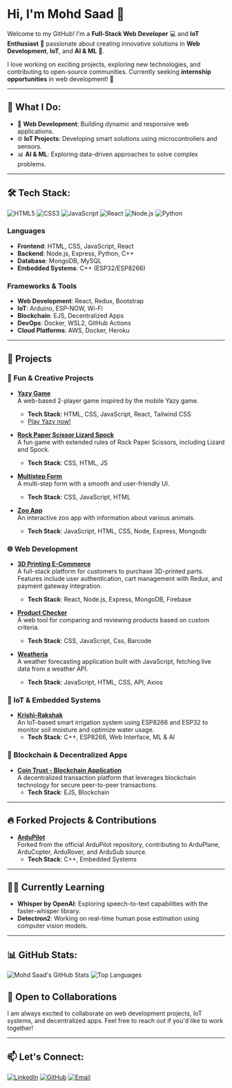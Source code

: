 # Hi, I'm Mohd Saad 👋

Welcome to my GitHub! I'm a **Full-Stack Web Developer** 💻 and **IoT Enthusiast** 🌱 passionate about creating innovative solutions in **Web Development**, **IoT**, and **AI & ML** 🤖.

I love working on exciting projects, exploring new technologies, and contributing to open-source communities. Currently seeking **internship opportunities** in web development! 🌟

---

## 🌟 What I Do:

- 🔧 **Web Development**: Building dynamic and responsive web applications.
- 🌐 **IoT Projects**: Developing smart solutions using microcontrollers and sensors.
- 📊 **AI & ML**: Exploring data-driven approaches to solve complex problems.

---

## 🛠️ Tech Stack:

![HTML5](https://img.shields.io/badge/-HTML5-E34F26?logo=html5&logoColor=white&style=flat)
![CSS3](https://img.shields.io/badge/-CSS3-1572B6?logo=css3&logoColor=white&style=flat)
![JavaScript](https://img.shields.io/badge/-JavaScript-F7DF1E?logo=javascript&logoColor=black&style=flat)
![React](https://img.shields.io/badge/-React-61DAFB?logo=react&logoColor=white&style=flat)
![Node.js](https://img.shields.io/badge/-Node.js-339933?logo=node.js&logoColor=white&style=flat)
![Python](https://img.shields.io/badge/-Python-3776AB?logo=python&logoColor=white&style=flat)

### Languages

- **Frontend**: HTML, CSS, JavaScript, React
- **Backend**: Node.js, Express, Python, C++
- **Database**: MongoDB, MySQL
- **Embedded Systems**: C++ (ESP32/ESP8266)

### Frameworks & Tools

- **Web Development**: React, Redux, Bootstrap
- **IoT**: Arduino, ESP-NOW, Wi-Fi
- **Blockchain**: EJS, Decentralized Apps
- **DevOps**: Docker, WSL2, GitHub Actions
- **Cloud Platforms**: AWS, Docker, Heroku

---

## 🚀 Projects

### 🧠 Fun & Creative Projects

- **[Yazy Game](https://github.com/thecreatorzx/yazy)**  
  A web-based 2-player game inspired by the mobile Yazy game.
  - **Tech Stack**: HTML, CSS, JavaScript, React, Tailwind CSS
  - [Play Yazy now!](https://yazygame.netlify.app/)
- **[Rock Paper Scissor Lizard Spock](https://github.com/thecreatorzx/rock-paper-scissor-lizard-spock_game)**  
  A fun game with extended rules of Rock Paper Scissors, including Lizard and Spock.

  - **Tech Stack**: CSS, HTML, JS

- **[Multistep Form](https://github.com/thecreatorzx/MultistepForm)**  
  A multi-step form with a smooth and user-friendly UI.

  - **Tech Stack**: CSS, JavaScript, HTML

- **[Zoo App](https://github.com/thecreatorzx/zooApp)**  
  An interactive zoo app with information about various animals.
  - **Tech Stack**: JavaScript, HTML, CSS, Node, Express, Mongodb

### 🌐 Web Development

- **[3D Printing E-Commerce](https://github.com/thecreatorzx/3D-PRINTING-E-COMMERCE)**  
  A full-stack platform for customers to purchase 3D-printed parts. Features include user authentication, cart management with Redux, and payment gateway integration.

  - **Tech Stack**: React, Node.js, Express, MongoDB, Firebase

- **[Product Checker](https://github.com/thecreatorzx/product-checker)**  
  A web tool for comparing and reviewing products based on custom criteria.

  - **Tech Stack**: CSS, JavaScript, Css, Barcode

- **[Weatheria](https://github.com/thecreatorzx/weatherApp)**  
  A weather forecasting application built with JavaScript, fetching live data from a weather API.
  - **Tech Stack**: JavaScript, HTML, CSS, API, Axios

### 🌱 IoT & Embedded Systems

- **[Krishi-Rakshak](https://github.com/thecreatorzx/SmartIrrigation)**  
  An IoT-based smart irrigation system using ESP8266 and ESP32 to monitor soil moisture and optimize water usage.
  - **Tech Stack**: C++, ESP8266, Web Interface, ML & AI

### 🔗 Blockchain & Decentralized Apps

- **[Coin Trust - Blockchain Application](https://github.com/thecreatorzx/Blockchain-Application-Coin-Trust)**  
  A decentralized transaction platform that leverages blockchain technology for secure peer-to-peer transactions.
  - **Tech Stack**: EJS, Blockchain

---

## 🔥 Forked Projects & Contributions

- **[ArduPilot](https://github.com/thecreatorzx/ardupilot)**  
  Forked from the official ArduPilot repository, contributing to ArduPlane, ArduCopter, ArduRover, and ArduSub source.
  - **Tech Stack**: C++, Embedded Systems

---

## 🧑‍💻 Currently Learning

- **Whisper by OpenAI**: Exploring speech-to-text capabilities with the faster-whisper library.
- **Detectron2**: Working on real-time human pose estimation using computer vision models.

---

## 📊 GitHub Stats:

![Mohd Saad's GitHub Stats](https://github-readme-stats.vercel.app/api?username=thecreatorzx&show_icons=true&theme=radical)
![Top Languages](https://github-readme-stats.vercel.app/api/top-langs/?username=thecreatorzx&layout=compact&theme=radical)

## 🌟 Open to Collaborations

I am always excited to collaborate on web development projects, IoT systems, and decentralized apps. Feel free to reach out if you'd like to work together!

---

## 📫 Let's Connect:

[![LinkedIn](https://img.shields.io/badge/-LinkedIn-0A66C2?style=flat&logo=linkedin&logoColor=white)](https://linkedin.com/in/webdevmsaad)
[![GitHub](https://img.shields.io/badge/-GitHub-181717?style=flat&logo=github&logoColor=white)](https://github.com/thecreatorzx)
[![Email](https://img.shields.io/badge/-Email-EA4335?style=flat&logo=gmail&logoColor=white)](mailto:responseatworkemail@gmail.com)
